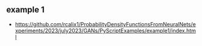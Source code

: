 ## example 1

* https://github.com/rcalix1/ProbabilityDensityFunctionsFromNeuralNets/experiments/2023/july2023/GANs/PyScriptExamples/example1/index.html

